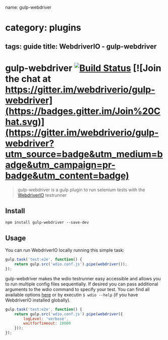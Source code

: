 name: gulp-webdriver
# category: plugins
tags: guide
title: WebdriverIO - gulp-webdriver
---

gulp-webdriver [![Build Status](https://travis-ci.org/webdriverio/gulp-webdriver.svg?branch=master)](https://travis-ci.org/webdriverio/gulp-webdriver) [![Join the chat at https://gitter.im/webdriverio/gulp-webdriver](https://badges.gitter.im/Join%20Chat.svg)](https://gitter.im/webdriverio/gulp-webdriver?utm_source=badge&utm_medium=badge&utm_campaign=pr-badge&utm_content=badge)
==============

> gulp-webdriver is a gulp plugin to run selenium tests with the [WebdriverIO](http://webdriver.io) testrunner

## Install

```shell
npm install gulp-webdriver --save-dev
```

## Usage

You can run WebdriverIO locally running this simple task:

```js
gulp.task('test:e2e', function() {
    return gulp.src('wdio.conf.js').pipe(webdriver());
});
```

gulp-webdriver makes the wdio testrunner easy accessible and allows you to run multiple config files
sequentially. If desired you can pass additional arguments to the wdio command to specify your test.
You can find all available options [here](http://webdriver.io/guide/testrunner/gettingstarted.html)
or by executin `$ wdio --help` (if you have WebdriverIO installed globally).

```js
gulp.task('test:e2e', function() {
    return gulp.src('wdio.conf.js').pipe(webdriver({
        logLevel: 'verbose',
        waitforTimeout: 10000
    }));
});
```
